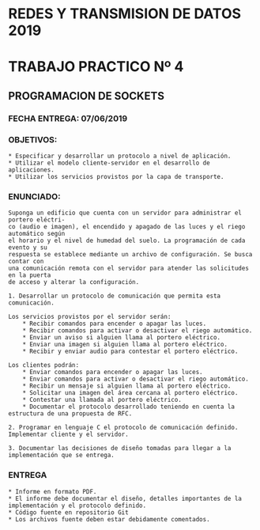# REDES Y TRANSMISION DE DATOS 2019
# TRABAJO PRACTICO Nº 4

## PROGRAMACION DE SOCKETS

### FECHA ENTREGA: 07/06/2019

### OBJETIVOS:
    * Especificar y desarrollar un protocolo a nivel de aplicación.
    * Utilizar el modelo cliente-servidor en el desarrollo de aplicaciones.
    * Utilizar los servicios provistos por la capa de transporte.


### ENUNCIADO:
    Suponga un edificio que cuenta con un servidor para administrar el portero eléctri-
    co (audio e imagen), el encendido y apagado de las luces y el riego automático según
    el horario y el nivel de humedad del suelo. La programación de cada evento y su
    respuesta se establece mediante un archivo de configuración. Se busca contar con
    una comunicación remota con el servidor para atender las solicitudes en la puerta
    de acceso y alterar la configuración.

    1. Desarrollar un protocolo de comunicación que permita esta comunicación.

    Los servicios provistos por el servidor serán:
        * Recibir comandos para encender o apagar las luces.
        * Recibir comandos para activar o desactivar el riego automático.
        * Enviar un aviso si alguien llama al portero eléctrico.
        * Enviar una imagen si alguien llama al portero eléctrico.
        * Recibir y enviar audio para contestar el portero eléctrico.

    Los clientes podrán:
        * Enviar comandos para encender o apagar las luces.
        * Enviar comandos para activar o desactivar el riego automático.
        * Recibir un mensaje si alguien llama al portero eléctrico.
        * Solicitar una imagen del área cercana al portero eléctrico.
        * Contestar una llamada al portero eléctrico.
        * Documentar el protocolo desarrollado teniendo en cuenta la estructura de una propuesta de RFC.

    2. Programar en lenguaje C el protocolo de comunicación definido. Implementar cliente y el servidor.

    3. Documentar las decisiones de diseño tomadas para llegar a la implementación que se entrega.


### ENTREGA
    * Informe en formato PDF.
    * El informe debe documentar el diseño, detalles importantes de la implementación y el protocolo definido.
    * Código fuente en repositorio Git
    * Los archivos fuente deben estar debidamente comentados.